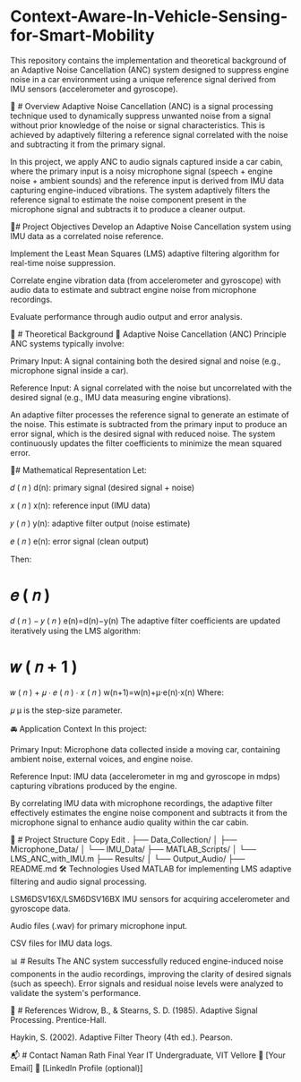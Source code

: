 # Context-Aware-In-Vehicle-Sensing-for-Smart-Mobility
This repository contains the implementation and theoretical background of an Adaptive Noise Cancellation (ANC) system designed to suppress engine noise in a car environment using a unique reference signal derived from IMU sensors (accelerometer and gyroscope).

📖 # Overview
Adaptive Noise Cancellation (ANC) is a signal processing technique used to dynamically suppress unwanted noise from a signal without prior knowledge of the noise or signal characteristics. This is achieved by adaptively filtering a reference signal correlated with the noise and subtracting it from the primary signal.

In this project, we apply ANC to audio signals captured inside a car cabin, where the primary input is a noisy microphone signal (speech + engine noise + ambient sounds) and the reference input is derived from IMU data capturing engine-induced vibrations. The system adaptively filters the reference signal to estimate the noise component present in the microphone signal and subtracts it to produce a cleaner output.

🎯# Project Objectives
Develop an Adaptive Noise Cancellation system using IMU data as a correlated noise reference.

Implement the Least Mean Squares (LMS) adaptive filtering algorithm for real-time noise suppression.

Correlate engine vibration data (from accelerometer and gyroscope) with audio data to estimate and subtract engine noise from microphone recordings.

Evaluate performance through audio output and error analysis.

📑 # Theoretical Background
🔹 Adaptive Noise Cancellation (ANC) Principle
ANC systems typically involve:

Primary Input: A signal containing both the desired signal and noise (e.g., microphone signal inside a car).

Reference Input: A signal correlated with the noise but uncorrelated with the desired signal (e.g., IMU data measuring engine vibrations).

An adaptive filter processes the reference signal to generate an estimate of the noise. This estimate is subtracted from the primary input to produce an error signal, which is the desired signal with reduced noise. The system continuously updates the filter coefficients to minimize the mean squared error.

🔹# Mathematical Representation
Let:

𝑑
(
𝑛
)
d(n): primary signal (desired signal + noise)

𝑥
(
𝑛
)
x(n): reference input (IMU data)

𝑦
(
𝑛
)
y(n): adaptive filter output (noise estimate)

𝑒
(
𝑛
)
e(n): error signal (clean output)

Then:

𝑒
(
𝑛
)
=
𝑑
(
𝑛
)
−
𝑦
(
𝑛
)
e(n)=d(n)−y(n)
The adaptive filter coefficients are updated iteratively using the LMS algorithm:

𝑤
(
𝑛
+
1
)
=
𝑤
(
𝑛
)
+
𝜇
⋅
𝑒
(
𝑛
)
⋅
𝑥
(
𝑛
)
w(n+1)=w(n)+μ⋅e(n)⋅x(n)
Where:

𝜇
μ is the step-size parameter.

🚘 Application Context
In this project:

Primary Input: Microphone data collected inside a moving car, containing ambient noise, external voices, and engine noise.

Reference Input: IMU data (accelerometer in mg and gyroscope in mdps) capturing vibrations produced by the engine.

By correlating IMU data with microphone recordings, the adaptive filter effectively estimates the engine noise component and subtracts it from the microphone signal to enhance audio quality within the car cabin.

📂 # Project Structure
Copy
Edit
.
├── Data_Collection/
│   ├── Microphone_Data/
│   └── IMU_Data/
├── MATLAB_Scripts/
│   └── LMS_ANC_with_IMU.m
├── Results/
│   └── Output_Audio/
├── README.md
🛠️ Technologies Used
MATLAB for implementing LMS adaptive filtering and audio signal processing.

LSM6DSV16X/LSM6DSV16BX IMU sensors for acquiring accelerometer and gyroscope data.

Audio files (.wav) for primary microphone input.

CSV files for IMU data logs.

📊 # Results
The ANC system successfully reduced engine-induced noise components in the audio recordings, improving the clarity of desired signals (such as speech). Error signals and residual noise levels were analyzed to validate the system's performance.

📜 # References
Widrow, B., & Stearns, S. D. (1985). Adaptive Signal Processing. Prentice-Hall.

Haykin, S. (2002). Adaptive Filter Theory (4th ed.). Pearson.

📬 # Contact
Naman Rath
Final Year IT Undergraduate, VIT Vellore
📧 [Your Email]
🔗 [LinkedIn Profile (optional)]
